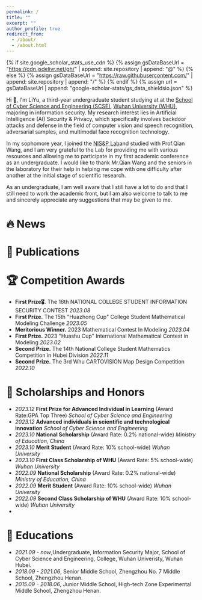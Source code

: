 ```yaml
---
permalink: /
title: ""
excerpt: ""
author_profile: true
redirect_from: 
  - /about/
  - /about.html
---
```


{% if site.google_scholar_stats_use_cdn %}
{% assign gsDataBaseUrl = "https://cdn.jsdelivr.net/gh/" | append: site.repository | append: "@" %}
{% else %}
{% assign gsDataBaseUrl = "https://raw.githubusercontent.com/" | append: site.repository | append: "/" %}
{% endif %}
{% assign url = gsDataBaseUrl | append: "google-scholar-stats/gs_data_shieldsio.json" %}

<span class='anchor' id='about-me'></span>
Hi 👋, I'm LiYu, a third-year undergraduate student studying at at the [School of Cyber Science and Engineering (SCSE)](http://cse.whu.edu.cn/index.htm), [Wuhan University (WHU)](https://www.whu.edu.cn/), majoring in information security. My research interest lies in Artificial Intelligence (AI) Security & Privacy, which specifically involves backdoor attacks and defense in the field of computer vision and speech recognition, adversarial samples, and multimodal face recognition technology.

In my sophomore year, I joined the [NIS&P Lab](http://nisplab.whu.edu.cn/)and studied with Prof.Qian Wang, and I am very grateful to the Lab for providing me with various resources and allowing me to participate in my first academic conference as an undergraduate. I would like to thank Mr.Qian Wang and the seniors in the laboratory for their help in helping me cope with one difficulty after another at the initial stage of scientific research.

As an undergraduate, I am well aware that I still have a lot to do and that I still need to work the academic front, but I am also welcome to talk to me and sincerely appreciate any suggestions that may be given to me.


<span class='anchor' id="-news"></span>
# 🔥 News

<span class='anchor' id="-publications"></span>
# 📝 Publications 

<span class='anchor' id="-competition-awards"></span>
# 🏆 Competition Awards
- **First Prize🎖.** The 16th NATIONAL COLLEGE STUDENT INFORMATION SECURITY CONTEST *2023.08*
- **First Prize.** The 15th "Huazhong Cup" College Student Mathematical Modeling Challenge *2023.05*
- **Meritorious Winner.** 2023 Mathematical Contest In Modeling *2023.04*
- **First Prize.** 2023 "Huashu Cup" International Mathematical Contest in Modeling *2023.02*
- **Second Prize.** The 14th National College Student Mathematics Competition in Hubei Division *2022.11*
- **Second Prize.** The 3rd Whu CARTOVISION Map Design Competition *2022.10*

<span class='anchor' id="-scholarships-and-honors"></span>
# 🥇 Scholarships and Honors
- *2023.12* **First Prize for Advanced Individual in Learning** (Award Rate:GPA Top Three) *School of Cyber Science and Engineering*
- *2023.12* **Advanced individuals in scientific and technological innovation** *School of Cyber Science and Engineering*
- *2023.10* **National Scholarship** (Award Rate: 0.2% national-wide) *Ministry of Education, China* 
- *2023.10* **Merit Student** (Award Rate: 10% school-wide) *Wuhan University*
- *2023.10* **First Class Scholarship of WHU** (Award Rate: 5% school-wide) *Wuhan University*
- *2022.09* **National Scholarship** (Award Rate: 0.2% national-wide) *Ministry of Education, China* 
- *2022.09* **Merit Student**  (Award Rate: 10% school-wide) *Wuhan University* 
- *2022.09* **Second Class Scholarship of WHU** (Award Rate: 10% school-wide) *Wuhan University*
- 
<span class='anchor' id="-educations"></span>
# 📖 Educations
- *2021.09 - now*,Undergraduate, Information Security Major, School of Cyber Science and Engineering, College, Wuhan Univeristy, Wuhan Hubei.
- *2018.09 - 2021.06*, Senior Middle School, Zhengzhou No. 7 Middle School, Zhengzhou Henan.
- *2015.09 - 2018.06*, Junior Middle School, High-tech Zone Experimental Middle School, Zhengzhou Henan.

<!--
# 💬 Invited Talks
- *2021.06*, Lorem ipsum dolor sit amet, consectetur adipiscing elit. Vivamus ornare aliquet ipsum, ac tempus justo dapibus sit amet. 
- *2021.03*, Lorem ipsum dolor sit amet, consectetur adipiscing elit. Vivamus ornare aliquet ipsum, ac tempus justo dapibus sit amet.  \| [\[video\]](https://github.com/)

# 💻 Internships
- *2019.05 - 2020.02*, [Lorem](https://github.com/), China. -->
